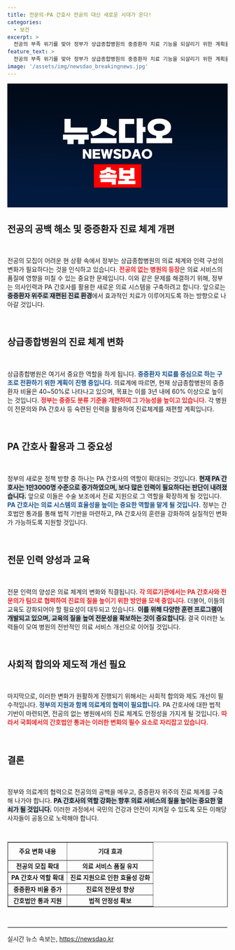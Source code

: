 ```yaml
---
title: 전문의·PA 간호사 전공의 대신 새로운 시대가 온다!
categories:
  - 보건
excerpt: >
  전공의 부족 위기를 맞아 정부가 상급종합병원의 중증환자 치료 기능을 되살리기 위한 계획을 발표했다. PA 간호사 수를 늘리고, 중증 환자 비율을 60% 이상으로 확대하여 적극적인 의료 개혁에 나선다.
feature_text: >
  전공의 부족 위기를 맞아 정부가 상급종합병원의 중증환자 치료 기능을 되살리기 위한 계획을 발표했다. PA 간호사 수를 늘리고, 중증 환자 비율을 60% 이상으로 확대하여 적극적인 의료 개혁에 나선다.
image: '/assets/img/newsdao_breakingnews.jpg'
---
```


<p><img src="/assets/img/newsdao_breakingnews.jpg" alt="ranknews 속보" /></p>

<h2 data-ke-size="size26">전공의 공백 해소 및 중증환자 진료 체계 개편</h2>

<p data-ke-size="size16">&nbsp;</p>

<p>전공의 모집이 어려운 현 상황 속에서 정부는 상급종합병원의 의료 체계와 인력 구성의 변화가 필요하다는 것을 인식하고 있습니다. <b><span style="color: #ee2323;">전공의 없는 병원의 등장</span></b>은 의료 서비스의 품질에 영향을 미칠 수 있는 중요한 문제입니다. 이와 같은 문제를 해결하기 위해, 정부는 의사인력과 PA 간호사를 활용한 새로운 의료 시스템을 구축하려고 합니다. 앞으로는 <b><span style="background-color: #21538527;">중증환자 위주로 재편된 진료 환경</span></b>에서 효과적인 치료가 이루어지도록 하는 방향으로 나아갈 것입니다. </p>

<p data-ke-size="size16">&nbsp;</p>

<h2 data-ke-size="size26">상급종합병원의 진료 체계 변화</h2>

<p data-ke-size="size16">&nbsp;</p>

<p>상급종합병원은 여기서 중요한 역할을 하게 됩니다. <b><span style="color: #1a5490;">중증환자 치료를 중심으로 하는 구조로 전환하기 위한 계획이 진행 중입니다.</span></b> 의료계에 따르면, 현재 상급종합병원의 중증환자 비율은 40~50%로 나타나고 있으며, 목표는 이를 3년 내에 60% 이상으로 높이는 것입니다. <b><span style="color: #ee2323;">정부는 중증도 분류 기준을 개편하여 그 가능성을 높이고 있습니다.</span></b> 각 병원이 전문의와 PA 간호사 등 숙련된 인력을 활용하여 진료체계를 재편할 계획입니다.</p>

<p data-ke-size="size16">&nbsp;</p>

<h2 data-ke-size="size26">PA 간호사 활용과 그 중요성</h2>

<p data-ke-size="size16">&nbsp;</p>

<p>정부의 새로운 정책 방향 중 하나는 PA 간호사의 역할이 확대되는 것입니다. <b><span style="background-color: #21538527;">현재 PA 간호사는 1만3000명 수준으로 증가하였으며, 보다 많은 인력이 필요하다는 판단이 내려졌습니다.</span></b> 앞으로 이들은 수술 보조에서 진료 지원으로 그 역할을 확장하게 될 것입니다. <b><span style="color: #1a5490;">PA 간호사는 의료 시스템의 효율성을 높이는 중요한 역할을 맡게 될 것입니다.</span></b> 정부는 간호법안 통과를 통해 법적 기반을 마련하고, PA 간호사의 훈련을 강화하여 실질적인 변화가 가능하도록 지원할 것입니다.</p>

<p data-ke-size="size16">&nbsp;</p>

<h2 data-ke-size="size26">전문 인력 양성과 교육</h2>

<p data-ke-size="size16">&nbsp;</p>

<p>전문 인력의 양성은 의료 체계의 변화와 직결됩니다. <b><span style="color: #ee2323;">각 의료기관에서는 PA 간호사와 전문의가 팀으로 협력하여 진료의 질을 높이기 위한 방안을 모색 중입니다.</span></b> 더불어, 이들의 교육도 강화되어야 할 필요성이 대두되고 있습니다. <b><span style="background-color: #21538527;">이를 위해 다양한 훈련 프로그램이 개발되고 있으며, 교육의 질을 높여 전문성을 확보하는 것이 중요합니다.</span></b> 결국 이러한 노력들이 모여 병원의 전반적인 의료 서비스 개선으로 이어질 것입니다.</p>

<p data-ke-size="size16">&nbsp;</p>

<h2 data-ke-size="size26">사회적 합의와 제도적 개선 필요</h2>

<p data-ke-size="size16">&nbsp;</p>

<p>마지막으로, 이러한 변화가 원활하게 진행되기 위해서는 사회적 합의와 제도 개선이 필수적입니다. <b><span style="color: #1a5490;">정부의 지원과 함께 의료계의 협력이 필요합니다.</span></b> PA 간호사에 대한 법적 기반이 마련되면, 전공의 없는 병원에서의 진료 체계도 안정성을 가지게 될 것입니다. <b><span style="color: #ee2323;">따라서 국회에서의 간호법안 통과는 이러한 변화의 필수 요소로 자리잡고 있습니다.</span></b> </p>

<p data-ke-size="size16">&nbsp;</p>

<h2 data-ke-size="size26">결론</h2>

<p data-ke-size="size16">&nbsp;</p>

<p>정부와 의료계의 협력으로 전공의의 공백을 메우고, 중증환자 위주의 진료 체계를 구축해 나가야 합니다. <b><span style="background-color: #21538527;">PA 간호사의 역할 강화는 향후 의료 서비스의 질을 높이는 중요한 열쇠가 될 것입니다.</span></b> 이러한 과정에서 국민의 건강과 안전이 지켜질 수 있도록 모든 이해당사자들이 공동으로 노력해야 합니다. </p>

<p data-ke-size="size16">&nbsp;</p>

<table style="width: 100%; border-collapse: collapse;" border="1">
<tr>
<td style="text-align: center; height: 35px;"><b>주요 변화 내용</b></td>
<td style="text-align: center; height: 35px;"><b>기대 효과</b></td>
</tr>
<tr>
<td style="text-align: center; height: 17px;"><b>전공의 모집 확대</b></td>
<td style="text-align: center; height: 17px;"><b>의료 서비스 품질 유지</b></td>
</tr>
<tr>
<td style="text-align: center; height: 17px;"><b>PA 간호사 역할 확대</b></td>
<td style="text-align: center; height: 17px;"><b>진료 지원으로 인한 효율성 강화</b></td>
</tr>
<tr>
<td style="text-align: center; height: 17px;"><b>중증환자 비율 증가</b></td>
<td style="text-align: center; height: 17px;"><b>진료의 전문성 향상</b></td>
</tr>
<tr>
<td style="text-align: center; height: 17px;"><b>간호법안 통과 지원</b></td>
<td style="text-align: center; height: 17px;"><b>법적 안정성 확보</b></td>
</tr>
</table>

<p data-ke-size="size16">&nbsp;</p>

<hr style="border: 1px solid #dddddd;">
실시간 뉴스 속보는, <a href="https://newsdao.kr" rel="dofollow">https://newsdao.kr</a>


